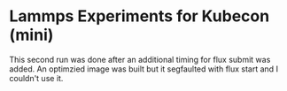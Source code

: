 # Lammps Experiments for Kubecon (mini)

This second run was done after an additional timing for flux submit was added.
An optimzied image was built but it segfaulted with flux start and I couldn't use it.
